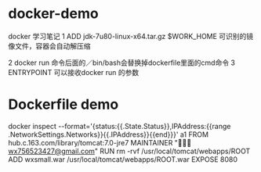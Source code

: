 # docker-demo
docker 学习笔记
1   ADD jdk-7u80-linux-x64.tar.gz $WORK_HOME
可识别的镜像文件，容器会自动解压缩

2  docker run 命令后面的／bin/bash会替换掉dockerfile里面的cmd命令
3  ENTRYPOINT 可以接收docker run 的参数
# Dockerfile demo 
docker inspect --format='{status:{{.State.Status}},IPAddress:{{range .NetworkSettings.Networks}}{{.IPAddress}}{{end}}}' a1
FROM  hub.c.163.com/library/tomcat:7.0-jre7
MAINTAINER " <wx756523427@gmail.com>"
RUN rm -rvf /usr/local/tomcat/webapps/ROOT
ADD wxsmall.war /usr/local/tomcat/webapps/ROOT.war
EXPOSE 8080
